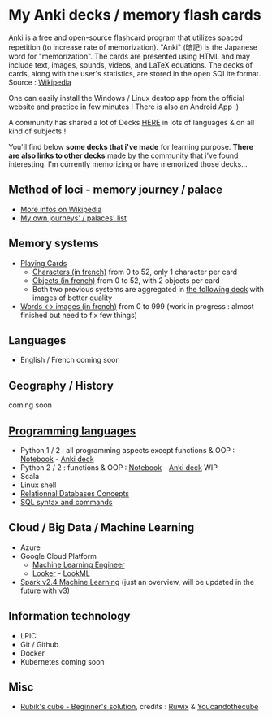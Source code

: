 # My Anki decks / memory flash cards


[Anki](https://apps.ankiweb.net/) is a free and open-source flashcard program that utilizes spaced repetition (to increase rate of memorization). "Anki" (暗記) is the Japanese word for "memorization". The cards are presented using HTML and may include text, images, sounds, videos, and LaTeX equations. The decks of cards, along with the user's statistics, are stored in the open SQLite format. Source : [Wikipedia](https://en.wikipedia.org/wiki/Anki_(software))

One can easily install the Windows / Linux destop app from the official website and practice in few minutes ! There is also an Android App :)

A community has shared a lot of Decks [HERE](https://ankiweb.net/decks/) in lots of languages & on all kind of subjects !

You'll find below __some decks that i've made__ for learning purpose. __There are also links to other decks__ made by the community that i've found interesting. I'm currently memorizing or have memorized those decks...

## Method of loci - memory journey / palace
* [More infos on Wikipedia](https://en.wikipedia.org/wiki/Method_of_loci)
* [My own journeys' / palaces' list](https://github.com/obrunet/Memory_systems_-_Anki_decks/blob/master/Palaces.md) 

## Memory systems
- [Playing Cards](https://github.com/obrunet/Memory_systems_-_Anki_decks/tree/master/00.Memory_systems/02.Cartes)
    - [Characters (in french)](https://github.com/obrunet/Memory_systems_-_Anki_decks/blob/master/01.My_own_decks/Cartes%20Personnages.apkg) from 0 to 52, only 1 character per card
    - [Objects (in french)](https://github.com/obrunet/Memory_systems_-_Anki_decks/blob/master/01.My_own_decks/Cartes%20Objet.apkg) from 0 to 52, with 2 objects per card
    - Both two previous systems are aggregated in [the following deck](https://github.com/obrunet/Memory_systems_-_Anki_decks/blob/master/01.My_own_decks/Cards.apkg) with images of better quality
- [Words <-> images (in french)](https://github.com/obrunet/Memory_systems_-_Anki_decks/blob/master/00.Memory%20systems/System%20words%20_-_%20images.apkg) from 0 to 999 (work in progress : almost finished but need to fix few things)

## Languages
- English / French
coming soon

## Geography / History
coming soon

## [Programming languages](https://github.com/obrunet/Memory_systems_-_Anki_decks/blob/master/01.My_own_decks/Programming_languages/)
 - Python 1 / 2 : all programming aspects except functions & OOP : [Notebook](https://github.com/obrunet/Memory_systems_-_Anki_decks/blob/master/01.My_own_decks/Programming_languages/Python/python_cheat_sheet.ipynb) - [Anki deck](https://github.com/obrunet/Memory_systems_-_Anki_decks/blob/master/01.My_own_decks/Programming_languages/Python/)
  - Python 2 / 2 : functions & OOP : [Notebook](https://github.com/obrunet/Memory_systems_-_Anki_decks/blob/master/01.My_own_decks/Programming_languages/Python/cheat_sheet_2_2021-09-08.ipynb) - [Anki deck]() WIP
 - Scala
 - Linux shell
 - [Relationnal Databases Concepts]()
 - [SQL syntax and commands](https://github.com/obrunet/Memory_systems_-_Anki_decks/blob/master/01.My_own_decks/Programming_languages/SQL/SQL%20syntax%20and%20commands.apkg)
 
 ## Cloud / Big Data / Machine Learning
- Azure
- Google Cloud Platform
    - [Machine Learning Engineer](https://github.com/obrunet/Memory_systems_-_Anki_decks/blob/master/01.My_own_decks/Google_Cloud_Machine_Learning/)
    - [Looker]() - [LookML](https://github.com/obrunet/Memory_systems_-_Anki_decks/blob/master/01.My_own_decks/Programming_languages/LookML/LookML.apkg) 
- [Spark v2.4 Machine Learning](https://github.com/obrunet/Memory_systems_-_Anki_decks/blob/master/01.My_own_decks/Spark/Spark%202.4%20-%20Part%203%20ML%20-%201.overview%2C%20preprocessing%20%26%20feat%20eng._bak_.apkg) (just an overview, will be updated in the future with v3) 

 

 ## Information technology
- LPIC
- Git / Github
- Docker
- Kubernetes
coming soon

## Misc
- [Rubik's cube - Beginner's solution](https://github.com/obrunet/Memory_systems_-_Anki_decks/blob/master/01.My_own_decks/Misc/Rubik's%20cube%20-%20Beginner's%20solution.apkg), credits : [Ruwix](https://ruwix.com/the-rubiks-cube/how-to-solve-the-rubiks-cube-beginners-method/) & [Youcandothecube](https://www.youcandothecube.com/solve-it/3x3-solution)

